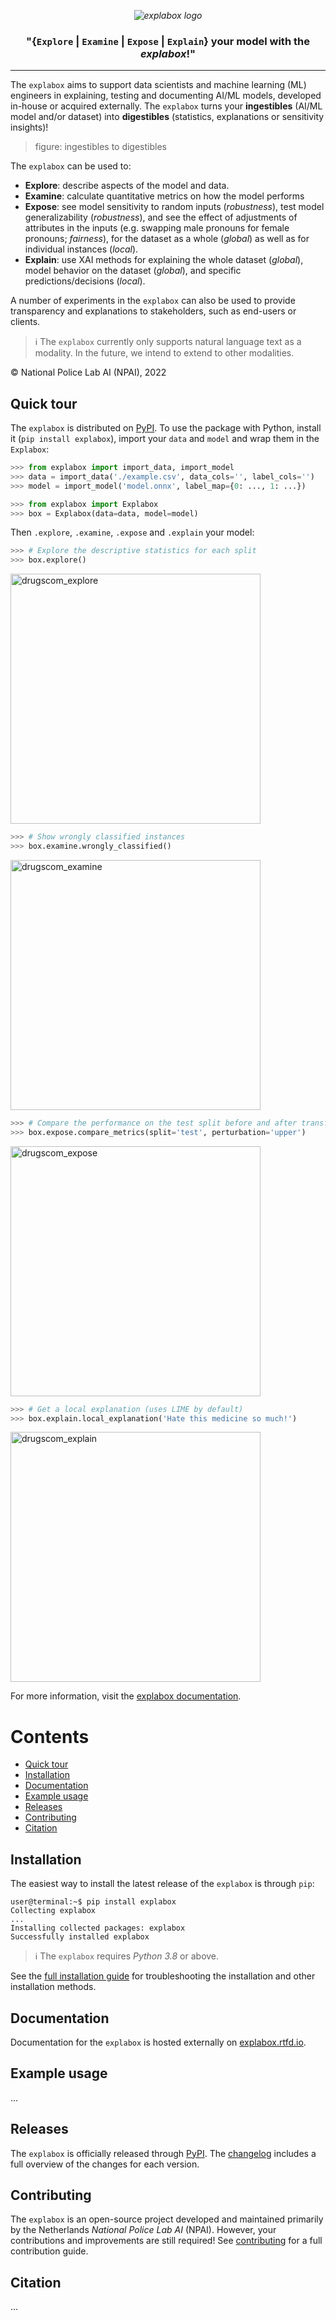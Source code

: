 *<p align="center">
  <img src="https://git.science.uu.nl/m.j.robeer/explabox/-/raw/main/img/explabox.png" alt="explabox logo">*
</p>

**<h3 align="center">
"{`Explore` | `Examine` | `Expose` | `Explain`} your model with the *explabox*!"**
</h3>

---

The `explabox` aims to support data scientists and machine learning (ML) engineers in explaining, testing and documenting AI/ML models, developed in-house or acquired externally. The `explabox` turns your **ingestibles** (AI/ML model and/or dataset) into **digestibles** (statistics, explanations or sensitivity insights)!

> figure: ingestibles to digestibles

The `explabox` can be used to:

- __Explore__: describe aspects of the model and data.
- __Examine__: calculate quantitative metrics on how the model performs
- __Expose__: see model sensitivity to random inputs (_robustness_), test model generalizability (_robustness_), and see the effect of adjustments of attributes in the inputs (e.g. swapping male pronouns for female pronouns; _fairness_), for the dataset as a whole (_global_) as well as for individual instances (_local_).
- __Explain__: use XAI methods for explaining the whole dataset (_global_), model behavior on the dataset (_global_), and specific predictions/decisions (_local_).

A number of experiments in the `explabox` can also be used to provide transparency and explanations to stakeholders, such as end-users or clients.

> :information_source: The `explabox` currently only supports natural language text as a modality. In the future, we intend to extend to other modalities.

&copy; National Police Lab AI (NPAI), 2022

<a name="quick-tour"/></a>
## Quick tour
The `explabox` is distributed on [PyPI](https://pypi.org/project/explabox/). To use the package with Python, install it (`pip install explabox`), import your `data` and `model` and wrap them in the `Explabox`:

```python
>>> from explabox import import_data, import_model
>>> data = import_data('./example.csv', data_cols='', label_cols='')
>>> model = import_model('model.onnx', label_map={0: ..., 1: ...})

>>> from explabox import Explabox
>>> box = Explabox(data=data, model=model)
```

Then `.explore`, `.examine`, `.expose` and `.explain` your model:
```python
>>> # Explore the descriptive statistics for each split
>>> box.explore()
```
<img src="https://git.science.uu.nl/m.j.robeer/explabox/-/raw/main/img/example/drugscom_explore.png" alt="drugscom_explore" width="400"/>

```python
>>> # Show wrongly classified instances
>>> box.examine.wrongly_classified()
```
<img src="https://git.science.uu.nl/m.j.robeer/explabox/-/raw/main/img/example/drugscom_examine.png" alt="drugscom_examine" width="400"/>

```python
>>> # Compare the performance on the test split before and after transforming all tokens to uppercase
>>> box.expose.compare_metrics(split='test', perturbation='upper')
```
<img src="https://git.science.uu.nl/m.j.robeer/explabox/-/raw/main/img/example/drugscom_expose.png" alt="drugscom_expose" width="400"/>

```python
>>> # Get a local explanation (uses LIME by default)
>>> box.explain.local_explanation('Hate this medicine so much!')
```
<img src="https://git.science.uu.nl/m.j.robeer/explabox/-/raw/main/img/example/drugscom_explain.png" alt="drugscom_explain" width="400"/>


For more information, visit the [explabox documentation](https://explabox.rtfd.io).

# Contents
- [Quick tour](#quick-tour)
- [Installation](#installation)
- [Documentation](#documentation)
- [Example usage](#example-usage)
- [Releases](#releases)
- [Contributing](#contributing)
- [Citation](#citation)

<a name="installation"/></a>
## Installation
The easiest way to install the latest release of the `explabox` is through `pip`:

```console
user@terminal:~$ pip install explabox
Collecting explabox
...
Installing collected packages: explabox
Successfully installed explabox
```

> :information_source: The `explabox` requires _Python 3.8_ or above.

See the [full installation guide](INSTALLATION.md) for troubleshooting the installation and other installation methods.

<a name="documentation"/></a>
## Documentation
Documentation for the `explabox` is hosted externally on [explabox.rtfd.io](https://explabox.rtfd.io).

<a name="example-usage"/></a>
## Example usage
...

<a name="releases"/></a>
## Releases
The `explabox` is officially released through [PyPI](https://pypi.org/project/explabox/). The [changelog](CHANGELOG.md) includes a full overview of the changes for each version.

<a name="contributing"/></a>
## Contributing
The `explabox` is an open-source project developed and maintained primarily by the Netherlands *National Police Lab AI* (NPAI). However, your contributions and improvements are still required! See [contributing](CONTRIBUTING.md) for a full contribution guide.

<a name="citation"></a>
## Citation
...

```bibtex
```
